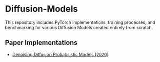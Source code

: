 # Diffusion-Models
This repository includes PyTorch implementations, training processes, and benchmarking for various Diffusion Models created entirely from scratch.

## Paper Implementations

* [Denoising Diffusion Probabilistic Models [2020]](https://arxiv.org/abs/2006.11239)
